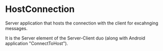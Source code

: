 # HostConnection
Server application that hosts the connection with the client for excahnging messages.

It is the Server element of the Server-Client duo (along with Android application "ConnectToHost").
